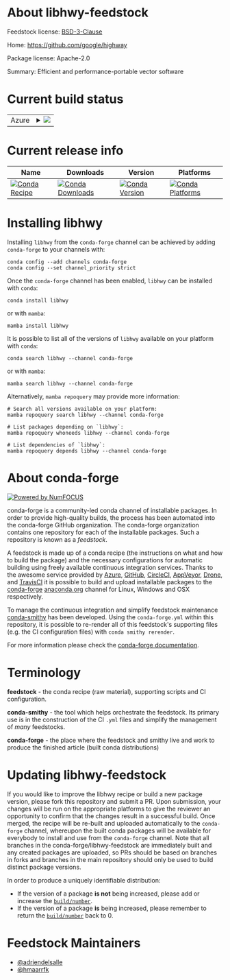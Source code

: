 About libhwy-feedstock
======================

Feedstock license: [BSD-3-Clause](https://github.com/conda-forge/libhwy-feedstock/blob/main/LICENSE.txt)

Home: https://github.com/google/highway

Package license: Apache-2.0

Summary: Efficient and performance-portable vector software

Current build status
====================


<table>
    
  <tr>
    <td>Azure</td>
    <td>
      <details>
        <summary>
          <a href="https://dev.azure.com/conda-forge/feedstock-builds/_build/latest?definitionId=15190&branchName=main">
            <img src="https://dev.azure.com/conda-forge/feedstock-builds/_apis/build/status/libhwy-feedstock?branchName=main">
          </a>
        </summary>
        <table>
          <thead><tr><th>Variant</th><th>Status</th></tr></thead>
          <tbody><tr>
              <td>linux_64</td>
              <td>
                <a href="https://dev.azure.com/conda-forge/feedstock-builds/_build/latest?definitionId=15190&branchName=main">
                  <img src="https://dev.azure.com/conda-forge/feedstock-builds/_apis/build/status/libhwy-feedstock?branchName=main&jobName=linux&configuration=linux%20linux_64_" alt="variant">
                </a>
              </td>
            </tr><tr>
              <td>linux_aarch64</td>
              <td>
                <a href="https://dev.azure.com/conda-forge/feedstock-builds/_build/latest?definitionId=15190&branchName=main">
                  <img src="https://dev.azure.com/conda-forge/feedstock-builds/_apis/build/status/libhwy-feedstock?branchName=main&jobName=linux&configuration=linux%20linux_aarch64_" alt="variant">
                </a>
              </td>
            </tr><tr>
              <td>linux_ppc64le</td>
              <td>
                <a href="https://dev.azure.com/conda-forge/feedstock-builds/_build/latest?definitionId=15190&branchName=main">
                  <img src="https://dev.azure.com/conda-forge/feedstock-builds/_apis/build/status/libhwy-feedstock?branchName=main&jobName=linux&configuration=linux%20linux_ppc64le_" alt="variant">
                </a>
              </td>
            </tr><tr>
              <td>osx_64</td>
              <td>
                <a href="https://dev.azure.com/conda-forge/feedstock-builds/_build/latest?definitionId=15190&branchName=main">
                  <img src="https://dev.azure.com/conda-forge/feedstock-builds/_apis/build/status/libhwy-feedstock?branchName=main&jobName=osx&configuration=osx%20osx_64_" alt="variant">
                </a>
              </td>
            </tr><tr>
              <td>osx_arm64</td>
              <td>
                <a href="https://dev.azure.com/conda-forge/feedstock-builds/_build/latest?definitionId=15190&branchName=main">
                  <img src="https://dev.azure.com/conda-forge/feedstock-builds/_apis/build/status/libhwy-feedstock?branchName=main&jobName=osx&configuration=osx%20osx_arm64_" alt="variant">
                </a>
              </td>
            </tr><tr>
              <td>win_64</td>
              <td>
                <a href="https://dev.azure.com/conda-forge/feedstock-builds/_build/latest?definitionId=15190&branchName=main">
                  <img src="https://dev.azure.com/conda-forge/feedstock-builds/_apis/build/status/libhwy-feedstock?branchName=main&jobName=win&configuration=win%20win_64_" alt="variant">
                </a>
              </td>
            </tr>
          </tbody>
        </table>
      </details>
    </td>
  </tr>
</table>

Current release info
====================

| Name | Downloads | Version | Platforms |
| --- | --- | --- | --- |
| [![Conda Recipe](https://img.shields.io/badge/recipe-libhwy-green.svg)](https://anaconda.org/conda-forge/libhwy) | [![Conda Downloads](https://img.shields.io/conda/dn/conda-forge/libhwy.svg)](https://anaconda.org/conda-forge/libhwy) | [![Conda Version](https://img.shields.io/conda/vn/conda-forge/libhwy.svg)](https://anaconda.org/conda-forge/libhwy) | [![Conda Platforms](https://img.shields.io/conda/pn/conda-forge/libhwy.svg)](https://anaconda.org/conda-forge/libhwy) |

Installing libhwy
=================

Installing `libhwy` from the `conda-forge` channel can be achieved by adding `conda-forge` to your channels with:

```
conda config --add channels conda-forge
conda config --set channel_priority strict
```

Once the `conda-forge` channel has been enabled, `libhwy` can be installed with `conda`:

```
conda install libhwy
```

or with `mamba`:

```
mamba install libhwy
```

It is possible to list all of the versions of `libhwy` available on your platform with `conda`:

```
conda search libhwy --channel conda-forge
```

or with `mamba`:

```
mamba search libhwy --channel conda-forge
```

Alternatively, `mamba repoquery` may provide more information:

```
# Search all versions available on your platform:
mamba repoquery search libhwy --channel conda-forge

# List packages depending on `libhwy`:
mamba repoquery whoneeds libhwy --channel conda-forge

# List dependencies of `libhwy`:
mamba repoquery depends libhwy --channel conda-forge
```


About conda-forge
=================

[![Powered by
NumFOCUS](https://img.shields.io/badge/powered%20by-NumFOCUS-orange.svg?style=flat&colorA=E1523D&colorB=007D8A)](https://numfocus.org)

conda-forge is a community-led conda channel of installable packages.
In order to provide high-quality builds, the process has been automated into the
conda-forge GitHub organization. The conda-forge organization contains one repository
for each of the installable packages. Such a repository is known as a *feedstock*.

A feedstock is made up of a conda recipe (the instructions on what and how to build
the package) and the necessary configurations for automatic building using freely
available continuous integration services. Thanks to the awesome service provided by
[Azure](https://azure.microsoft.com/en-us/services/devops/), [GitHub](https://github.com/),
[CircleCI](https://circleci.com/), [AppVeyor](https://www.appveyor.com/),
[Drone](https://cloud.drone.io/welcome), and [TravisCI](https://travis-ci.com/)
it is possible to build and upload installable packages to the
[conda-forge](https://anaconda.org/conda-forge) [anaconda.org](https://anaconda.org/)
channel for Linux, Windows and OSX respectively.

To manage the continuous integration and simplify feedstock maintenance
[conda-smithy](https://github.com/conda-forge/conda-smithy) has been developed.
Using the ``conda-forge.yml`` within this repository, it is possible to re-render all of
this feedstock's supporting files (e.g. the CI configuration files) with ``conda smithy rerender``.

For more information please check the [conda-forge documentation](https://conda-forge.org/docs/).

Terminology
===========

**feedstock** - the conda recipe (raw material), supporting scripts and CI configuration.

**conda-smithy** - the tool which helps orchestrate the feedstock.
                   Its primary use is in the construction of the CI ``.yml`` files
                   and simplify the management of *many* feedstocks.

**conda-forge** - the place where the feedstock and smithy live and work to
                  produce the finished article (built conda distributions)


Updating libhwy-feedstock
=========================

If you would like to improve the libhwy recipe or build a new
package version, please fork this repository and submit a PR. Upon submission,
your changes will be run on the appropriate platforms to give the reviewer an
opportunity to confirm that the changes result in a successful build. Once
merged, the recipe will be re-built and uploaded automatically to the
`conda-forge` channel, whereupon the built conda packages will be available for
everybody to install and use from the `conda-forge` channel.
Note that all branches in the conda-forge/libhwy-feedstock are
immediately built and any created packages are uploaded, so PRs should be based
on branches in forks and branches in the main repository should only be used to
build distinct package versions.

In order to produce a uniquely identifiable distribution:
 * If the version of a package **is not** being increased, please add or increase
   the [``build/number``](https://docs.conda.io/projects/conda-build/en/latest/resources/define-metadata.html#build-number-and-string).
 * If the version of a package **is** being increased, please remember to return
   the [``build/number``](https://docs.conda.io/projects/conda-build/en/latest/resources/define-metadata.html#build-number-and-string)
   back to 0.

Feedstock Maintainers
=====================

* [@adriendelsalle](https://github.com/adriendelsalle/)
* [@hmaarrfk](https://github.com/hmaarrfk/)

